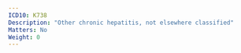 ```yaml
---
ICD10: K738
Description: "Other chronic hepatitis, not elsewhere classified"
Matters: No
Weight: 0
---
```

